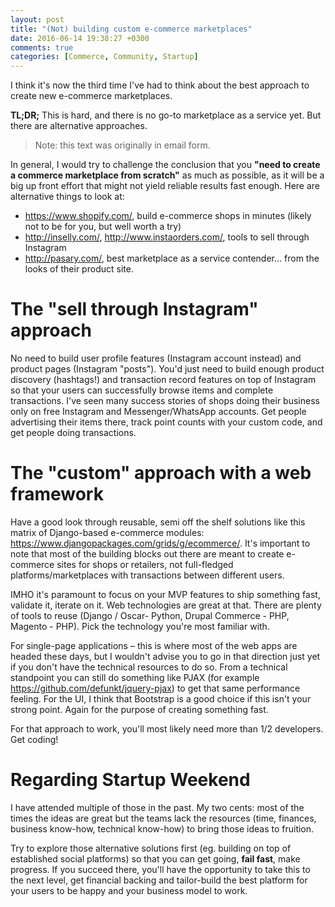 ```yaml
---
layout: post
title: "(Not) building custom e-commerce marketplaces"
date: 2016-06-14 19:38:27 +0300
comments: true
categories: [Commerce, Community, Startup]
---
```


I think it's now the third time I've had to think about the best approach to create new e-commerce marketplaces.

**TL;DR;** This is hard, and there is no go-to marketplace as a service yet. But there are alternative approaches.

<!-- more -->

> Note: this text was originally in email form.

In general, I would try to challenge the conclusion that you **"need to create a commerce marketplace from scratch"** as much as possible, as it will be a big up front effort that might not yield reliable results fast enough. Here are alternative things to look at:

* https://www.shopify.com/, build e-commerce shops in minutes (likely not to be for you, but well worth a try)
* http://inselly.com/, http://www.instaorders.com/, tools to sell through Instagram
* http://pasary.com/, best marketplace as a service contender... from the looks of their product site.

# The "sell through Instagram" approach

No need to build user profile features (Instagram account instead) and product pages (Instagram "posts"). You'd just need to build enough product discovery (hashtags!) and transaction record features on top of Instagram so that your users can successfully browse items and complete transactions. I've seen many success stories of shops doing their business only on free Instagram and Messenger/WhatsApp accounts. Get people advertising their items there, track point counts with your custom code, and get people doing transactions.

# The "custom" approach with a web framework

Have a good look through reusable, semi off the shelf solutions like this matrix of Django-based e-commerce modules: https://www.djangopackages.com/grids/g/ecommerce/. It's important to note that most of the building blocks out there are meant to create e-commerce sites for shops or retailers, not full-fledged platforms/marketplaces with transactions between different users.

IMHO it's paramount to focus on your MVP features to ship something fast, validate it, iterate on it. Web technologies are great at that. There are plenty of tools to reuse (Django / Oscar- Python, Drupal Commerce - PHP, Magento - PHP). Pick the technology you're most familiar with.

For single-page applications – this is where most of the web apps are headed these days, but I wouldn't advise you to go in that direction just yet if you don't have the technical resources to do so. From a technical standpoint you can still do something like PJAX (for example https://github.com/defunkt/jquery-pjax) to get that same performance feeling. For the UI, I think that Bootstrap is a good choice if this isn't your strong point. Again for the purpose of creating something fast.

For that approach to work, you'll most likely need more than 1/2 developers. Get coding!

# Regarding Startup Weekend

I have attended multiple of those in the past. My two cents: most of the times the ideas are great but the teams lack the resources (time, finances, business know-how, technical know-how) to bring those ideas to fruition.

Try to explore those alternative solutions first (eg. building on top of established social platforms) so that you can get going, **fail fast**, make progress. If you succeed there, you'll have the opportunity to take this to the next level, get financial backing and tailor-build the best platform for your users to be happy and your business model to work.
